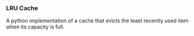 ### LRU Cache

A python implementation of a cache that evicts the least recently used item when its capacity is full. 
